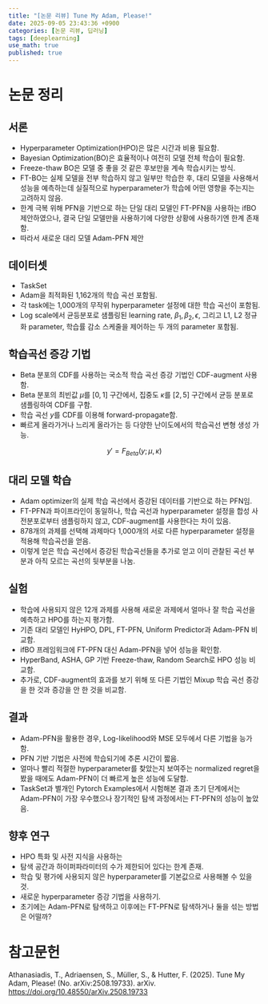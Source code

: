```yaml
---
title: "[논문 리뷰] Tune My Adam, Please!"
date: 2025-09-05 23:43:36 +0900
categories: [논문 리뷰, 딥러닝]
tags: [deeplearning]
use_math: true
published: true
---
```


# 논문 정리
## 서론
- Hyperparameter Optimization(HPO)은 많은 시간과 비용 필요함.
- Bayesian Optimization(BO)은 효율적이나 여전히 모델 전체 학습이 필요함.
- Freeze-thaw BO은 모델 중 좋을 것 같은 후보만을 계속 학습시키는 방식.
- FT-BO는 실제 모델을 전부 학습하지 않고 일부만 학습한 후, 대리 모델을 사용해서 성능을 예측하는데 실질적으로 hyperparameter가 학습에 어떤 영향을 주는지는 고려하지 않음.
- 한계 극복 위해 PFN을 기반으로 하는 단일 대리 모델인 FT-PFN을 사용하는 ifBO 제안하였으나, 결국 단일 모델만을 사용하기에 다양한 상황에 사용하기엔 한계 존재함.
- 따라서 새로운 대리 모델 Adam-PFN 제안

## 데이터셋
- TaskSet
- Adam을 최적화된 1,162개의 학습 곡선 포함됨.
- 각 task에는 1,000개의 무작위 hyperparameter 설정에 대한 학습 곡선이 포함됨.
- Log scale에서 균등분포로 샘플링된 learning rate, $\beta_1, \beta_2, \epsilon$, 그리고 L1, L2 정규화 parameter, 학습률 감소 스케줄을 제어하는 두 개의 parameter 포함됨.

## 학습곡선 증강 기법
- Beta 분포의 CDF를 사용하는 국소적 학습 곡선 증강 기법인 CDF-augment 사용함.
- Beta 분포의 최빈값 $\mu$를 $[0, 1]$ 구간에서, 집중도 $\kappa$를 $[2, 5]$ 구간에서 균등 분포로 샘플링하여 CDF를 구함.
- 학습 곡선 $y$를 CDF를 이용해 forward-propagate함.
- 빠르게 올라가거나 느리게 올라가는 등 다양한 난이도에서의 학습곡선 변형 생성 가능.

$$y'=F_{Beta}(y;\mu,\kappa)$$

## 대리 모델 학습
- Adam optimizer의 실제 학습 곡선에서 증강된 데이터를 기반으로 하는 PFN임.
- FT-PFN과 파이프라인이 동일하나, 학습 곡선과 hyperparameter 설정을 합성 사전분포로부터 샘플링하지 않고, CDF-augment를 사용한다는 차이 있음.
- 878개의 과제를 선택해 과제마다 1,000개의 서로 다른 hyperparameter 설정을 적용해 학습곡선을 얻음.
- 이렇게 얻은 학습 곡선에서 증강된 학습곡선들을 추가로 얻고 이미 관찰된 곡선 부분과 아직 모르는 곡선의 뒷부분을 나눔.

## 실험
- 학습에 사용되지 않은 12개 과제를 사용해 새로운 과제에서 얼마나 잘 학습 곡선을 예측하고 HPO를 하는지 평가함.
- 기존 대리 모델인 HyHPO, DPL, FT-PFN, Uniform Predictor과 Adam-PFN 비교함.
- ifBO 프레임워크에 FT-PFN 대신 Adam-PFN을 넣어 성능을 확인함.
- HyperBand, ASHA, GP 기반 Freeze-thaw, Random Search로 HPO 성능 비교함.
- 추가로, CDF-augment의 효과를 보기 위해 또 다른 기법인 Mixup 학습 곡선 증강을 한 것과 증강을 안 한 것을 비교함.

## 결과
- Adam-PFN을 활용한 경우, Log-likelihood와 MSE 모두에서 다른 기법을 능가함.
- PFN 기반 기법은 사전에 학습되기에 추론 시간이 짧음.
- 얼마나 빨리 적절한 hyperparameter를 찾았는지 보여주는 normalized regret을 봤을 때에도 Adam-PFN이 더 빠르게 높은 성능에 도달함.
- TaskSet과 별개인 Pytorch Examples에서 시험해본 결과 초기 단계에서는 Adam-PFN이 가장 우수했으나 장기적인 탐색 과정에서는 FT-PFN의 성능이 높았음.

## 향후 연구
- HPO 특화 및 사전 지식을 사용하는 
- 탐색 공간과 하이퍼파라미터의 수가 제한되어 있다는 한계 존재.
- 학습 및 평가에 사용되지 않은 hyperparameter를 기본값으로 사용해볼 수 있을 것.
- 새로운 hyperparameter 증강 기법을 사용하기.
- 초기에는 Adam-PFN로 탐색하고 이후에는 FT-PFN로 탐색하거나 둘을 섞는 방법은 어떨까?

# 참고문헌
Athanasiadis, T., Adriaensen, S., Müller, S., & Hutter, F. (2025). Tune My Adam, Please! (No. arXiv:2508.19733). arXiv. https://doi.org/10.48550/arXiv.2508.19733
